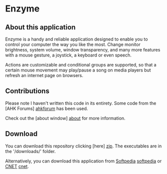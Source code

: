 Enzyme
======

About this application
----------------------

Enzyme is a handy and reliable application designed to enable you to control your computer the way you like the most. Change monitor brightness, system volume, window transparency, and many more features with a mouse gesture, a joystick, a keyboard or even speech. 

Actions are customizable and conditional groups are supported, so that a certain mouse movement may play/pause a song on media players but refresh an internet page on browsers.

Contributions
-------------

Please note I haven't written this code in its entirety. Some code from the [AHK Forums] [ahkforum] has been used.

Check out the [about window] [about] for more information.

Download
--------

You can download this repository clicking [here] [zip]. The executables are in the '/downloads/' folder.

Alternatively, you can download this application from [Softpedia] [softpedia] or [CNET] [cnet].

[ahkforum]: http://www.autohotkey.com/board/
[about]: https://github.com/denisidoro/enzyme/blob/master/common/About.ahk
[softpedia]: http://www.softpedia.com/get/System/OS-Enhancements/Enzyme.shtml
[cnet]: http://download.cnet.com/Enzyme/3000-2084_4-75629573.html
[zip]: https://github.com/denisidoro/enzyme/archive/master.zip
